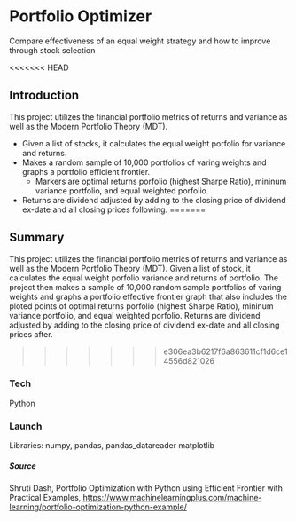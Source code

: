 # Portfolio Optimizer
Compare effectiveness of an equal weight strategy and how to improve through stock selection

<<<<<<< HEAD
## Introduction
This project utilizes the financial portfolio metrics of returns and variance as well as the Modern Portfolio Theory (MDT). 
  - Given a list of stocks, it calculates the equal weight porfolio for variance and returns. 
  - Makes a random sample of 10,000 portfolios of varing weights and graphs a portfolio efficient frontier.
      - Markers are optimal returns porfolio (highest Sharpe Ratio), mininum variance portfolio, and equal weighted porfolio. 
  - Returns are dividend adjusted by adding to the closing price of dividend ex-date and all closing prices following.
=======
## Summary
This project utilizes the financial portfolio metrics of returns and variance as well as the Modern Portfolio Theory (MDT). Given a list of stock, it calculates the equal weight porfolio variance and returns of portfolio. The project then makes a sample of 10,000 random sample portfolios of varing weights and graphs a portfolio effective frontier graph that also includes the ploted points of optimal returns porfolio (highest Sharpe Ratio), mininum variance portfolio, and equal weighted porfolio. Returns are dividend adjusted by adding to the closing price of dividend ex-date and all closing prices after.
>>>>>>> e306ea3b6217f6a863611cf1d6ce14556d821026

### Tech
Python

### Launch
Libraries: numpy, pandas, pandas_datareader matplotlib


##### Source
Shruti Dash, Portfolio Optimization with Python using Efficient Frontier with Practical Examples, https://www.machinelearningplus.com/machine-learning/portfolio-optimization-python-example/
